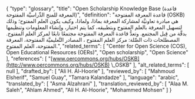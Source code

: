 {
    "type": "glossary",
    "title": "Open Scholarship Knowledge Base (قاعدة المعرفة للمنح الدِّراسيَّة المفتوحة)",
    "definition": "قاعدة المعرفة المفتوحة (OSKB) هي مبادرة تعاونيَّة لمشاركة المعرفة بماذا، ولماذا، وكيف يكون العلم المفتوح؛ وذلك لتسهيل المعرفة بالعلم المفتوح وبتطبيقه، كما يتم اختيار، وإنشاء المعلومات وتنظيمها بدقَّة من قِبل المجتمع.  وتعدُّ قاعدة المعرفة المفتوحة مجتمعًا تابعًا لمركز العلم المفتوح. المصطلحات ذات الصِّلة: مركز العلم المفتوح ، المصادر التَّعليميَّة  المفتوحة، المعرفة المفتوحة،  العلم المفتوح.",
    "related_terms": [
        "Center for Open Science (COS), Open Educational Resources (OERs)",
        "Open scholarship",
        "Open Science"
    ],
    "references": [
        "[www.oercommons.org/hubs/OSKB](http://www.oercommons.org/hubs/OSKB) \\_OSKB"
    ],
    "alt_related_terms": [
        null
    ],
    "drafted_by": [
        "Ali H. Al-Hoorie"
    ],
    "reviewed_by": [
        "Mahmoud Elsherif",
        "Samuel Guay",
        "Tamara Kalandadze"
    ],
    "language": "arabic",
    "translated_by": [
        "Asma Alzahrani"
    ],
    "translation_reviewed_by": [
        "Alaa M. Saleh",
        "Ahlam Ahmed",
        "Ali H. Al-Hoorie",
        "Mohammed Mohsen"
    ]
}